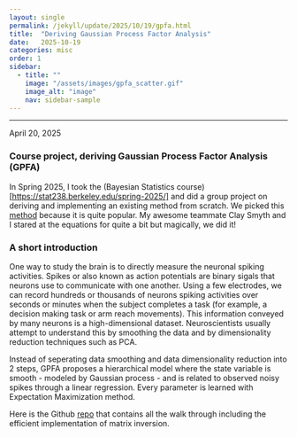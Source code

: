 ```yaml
---
layout: single
permalink: /jekyll/update/2025/10/19/gpfa.html
title:  "Deriving Gaussian Process Factor Analysis"
date:   2025-10-19
categories: misc
order: 1
sidebar:
  - title: ""
    image: "/assets/images/gpfa_scatter.gif"
    image_alt: "image"
    nav: sidebar-sample
---
```

---
April 20, 2025

### Course project, deriving Gaussian Process Factor Analysis (GPFA)
In Spring 2025, I took the (Bayesian Statistics course)[https://stat238.berkeley.edu/spring-2025/] and did a group project on deriving and implementing an existing method from scratch. We picked this [method](https://users.ece.cmu.edu/~byronyu/software.shtml) because it is quite popular. My awesome teammate Clay Smyth and I stared at the equations for quite a bit but magically, we did it! 

### A short introduction
One way to study the brain is to directly measure the neuronal spiking activities. Spikes or also known as action potentials are binary sigals that neurons use to communicate with one another. Using a few electrodes, we can record hundreds or thousands of neurons spiking activities over seconds or minutes when the subject completes a task (for example, a decision making task or arm reach movements). This information conveyed by many neurons is a high-dimensional dataset. Neuroscientists usually attempt to understand this by smoothing the data and by dimensionality reduction techniques such as PCA. 

Instead of seperating data smoothing and data dimensionality reduction into 2 steps, GPFA proposes a hierarchical model where the state variable is smooth - modeled by Gaussian process - and is related to observed noisy spikes through a linear regression. Every parameter is learned with Expectation Maximization method.

Here is the Github [repo](https://github.com/claysmyth/gaussian-process-factor-analysis) that contains all the walk through including the efficient implementation of matrix inversion.




